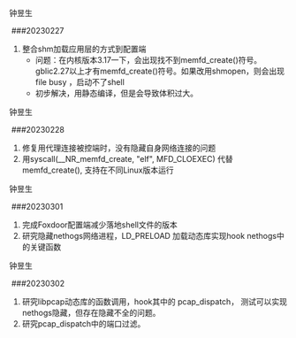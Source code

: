 钟昱生

 ###20230227

1. 整合shm加载应用层的方式到配置端
   * 问题：在内核版本3.17一下，会出现找不到memfd_create()符号。gblic2.27以上才有memfd_create()符号。如果改用shmopen，则会出现file busy ，启动不了shell
   * 初步解决，用静态编译，但是会导致体积过大。

钟昱生

 ###20230228

1. 修复用代理连接被控端时，没有隐藏自身网络连接的问题
2. 用syscall(__NR_memfd_create, "elf", MFD_CLOEXEC) 代替memfd_create(), 支持在不同Linux版本运行

钟昱生

 ###20230301

1. 完成Foxdoor配置端减少落地shell文件的版本
2. 研究隐藏nethogs网络进程，LD_PRELOAD 加载动态库实现hook nethogs中的关键函数

钟昱生

 ###20230302

1. 研究libpcap动态库的函数调用，hook其中的 pcap_dispatch， 测试可以实现nethogs隐藏，但存在隐藏不全的问题。
2. 研究pcap_dispatch中的端口过滤。